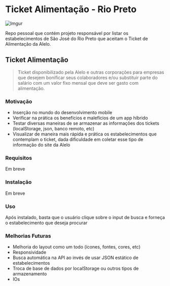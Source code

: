 # Ticket Alimentação - Rio Preto

![Imgur](http://i.imgur.com/qUIGjMB.jpg?1)


Repo pessoal que contém projeto responsável por listar os estabelecimentos de São José do Rio Preto que aceitam o Ticket de Alimentação da Alelo.

## Ticket Alimentação

> Ticket disponibilizado pela Alelo e outras corporações para empresas que desejem bonificar seus colaboradores e/ou substituir parte do salário com um valor fixo mensal que deve ser gasto com alimentação.

### Motivação 

* Inserção no mundo do desenvolvimento mobile
* Verificar na prática os benefícios e malefícios de um app híbrido
* Testar diversas maneiras de se armazenar as informações dos tickets (localStorage, json, banco remoto, etc)
* Visualizar de maneira mais rápida e prática os estabelecimentos que contemplam o ticket, dada dificuldade em coletar esse tipo de informação do site da Alelo

### Requisitos
Em breve

### Instalação
Em breve

### Uso
Após instalado, basta que o usuário clique sobre o input de busca e forneça o estabelecimento que deseja procurar

### Melhorias Futuras
* Melhoria do layout como um todo (ícones, fontes, cores, etc)
* Responsividade
* Busca automática na API ao invés de usar JSON estático de estabelecimentos
* Troca de base de dados por localStorage ou outros tipos de armazenamento
* IOs


